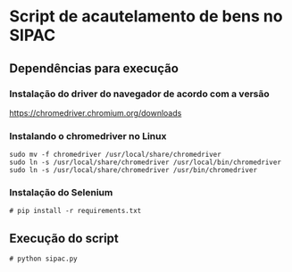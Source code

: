 # Script de acautelamento de bens no SIPAC

## Dependências para execução

### Instalação do driver do navegador de acordo com a versão
https://chromedriver.chromium.org/downloads

### Instalando o chromedriver no Linux
```
sudo mv -f chromedriver /usr/local/share/chromedriver
sudo ln -s /usr/local/share/chromedriver /usr/local/bin/chromedriver
sudo ln -s /usr/local/share/chromedriver /usr/bin/chromedriver
```

### Instalação do Selenium
```
# pip install -r requirements.txt
```

## Execução do script
```
# python sipac.py
```
